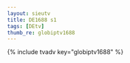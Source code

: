 ```yaml
--- 
layout: sieutv
title: DE1688 s1
tags: [DEtv]
thumb_re: globiptv1688
---
```

{% include tvadv key="globiptv1688" %} 
